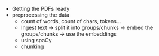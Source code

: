 - Getting the PDFs ready
- preprocessing the data
    - count of words, count of chars, tokens...
    - Ingest text -> split it into groups/chunks -> embed the groups/chunks -> use the embeddings
    - using spaCy
    - chunking